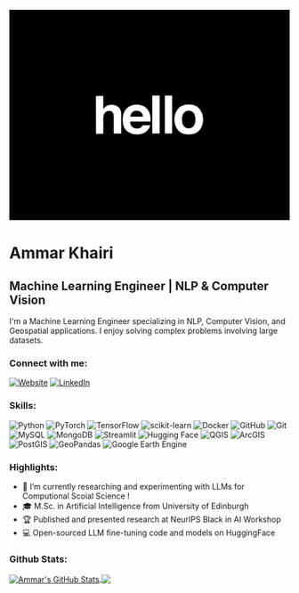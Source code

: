 ![Header](./header5.gif)
# Ammar Khairi
## Machine Learning Engineer | NLP & Computer Vision

I'm a Machine Learning Engineer specializing in NLP, Computer Vision, and Geospatial applications. I enjoy solving complex problems involving large datasets.

### Connect with me:

[![Website](https://img.shields.io/badge/-Website-000?style=flat&logo=Github&logoColor=white)](https://ammarkhairi97.netlify.app/)
[![LinkedIn](https://img.shields.io/badge/-LinkedIn-0077B5?style=flat&logo=Linkedin&logoColor=white)](https://www.linkedin.com/in/ammarkhairi97/)

### Skills:

![Python](https://img.shields.io/badge/-Python-3776AB?style=flat&logo=python&logoColor=white)
![PyTorch](https://img.shields.io/badge/-PyTorch-EE4C2C?style=flat&logo=pytorch&logoColor=white)
![TensorFlow](https://img.shields.io/badge/-TensorFlow-FF6F00?style=flat&logo=tensorflow&logoColor=white)
![scikit-learn](https://img.shields.io/badge/-scikit_learn-F7931E?style=flat&logo=scikit-learn&logoColor=white)
![Docker](https://img.shields.io/badge/-Docker-2496ED?style=flat&logo=docker&logoColor=white)
![GitHub](https://img.shields.io/badge/-GitHub-000?style=flat&logo=github&logoColor=white)
![Git](https://img.shields.io/badge/-Git-F05032?style=flat&logo=git&logoColor=white)
![MySQL](https://img.shields.io/badge/-MySQL-4479A1?style=flat&logo=mysql&logoColor=white)
![MongoDB](https://img.shields.io/badge/-MongoDB-47A248?style=flat&logo=mongodb&logoColor=white)
![Streamlit](https://img.shields.io/badge/-Streamlit-FF4B4B?style=flat&logo=streamlit&logoColor=white)
![Hugging Face](https://img.shields.io/badge/-HuggingFace-482FF7?style=flat&logo=huggingface&logoColor=white)
![QGIS](https://img.shields.io/badge/-QGIS-589632?style=flat&logo=qgis&logoColor=white)
![ArcGIS](https://img.shields.io/badge/-ArcGIS-E4BC34?style=flat&logo=arcgis&logoColor=white) 
![PostGIS](https://img.shields.io/badge/-PostGIS-8DD252?style=flat&logo=postgis&logoColor=white)
![GeoPandas](https://img.shields.io/badge/-GeoPandas-843B62?style=flat&logo=geopandas&logoColor=white)
![Google Earth Engine](https://img.shields.io/badge/-Google%20Earth%20Engine-176BEF?style=flat&logo=google-earth-engine&logoColor=white)

### Highlights:

- 🔭 I’m currently researching and experimenting with LLMs for Computional Scoial Science !
- 🎓 M.Sc. in Artificial Intelligence from University of Edinburgh
- 🏆 Published and presented research at NeurIPS Black in AI Workshop
- 💻 Open-sourced LLM fine-tuning code and models on HuggingFace
### Github Stats:

<a href="https://github.com/ammarnasr">
  <img align="center" src="https://github-readme-stats.vercel.app/api?username=ammarnasr&show_icons=true&line_height=27&count_private=true&title_color=ffffff&text_color=c9cacc&icon_color=2bbc8a&bg_color=1d1f21" alt="Ammar's GitHub Stats" />
</a>

<a href="https://github.com/ammarnasr">
  <img align="center" src="https://github-readme-stats.vercel.app/api/top-langs/?username=ammarnasr&hide=java,html,tex&title_color=ffffff&text_color=c9cacc&icon_color=2bbc8a&bg_color=1d1f21&langs_count=3" />
</a>